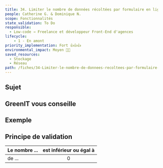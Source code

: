 ```yaml
---
title: 34. Limiter le nombre de données récoltées par formulaire en ligne
people: Catherine G. & Dominique N.
scope: Fonctionnalités
state_validation: To Do
responsible:
  - Low-code → Freelance et développeur Front-End d'agences
lifecycle: 
    - 1 - En amont
priority_implementation: Fort 👍👍👍
environmental_impact: Moyen 🌱🌱
saved_resources: 
  - Stockage
  - Réseau
path: /fiches/34-Limiter-le-nombre-de-donnees-recoltees-par-formulaire-en-ligne
---
```


## Sujet


## GreenIT vous conseille

## Exemple

## Principe de validation

| Le nombre ... | est inférieur ou égal à |
| ------------- | :---------------------: |
| de ...        |            0            |
